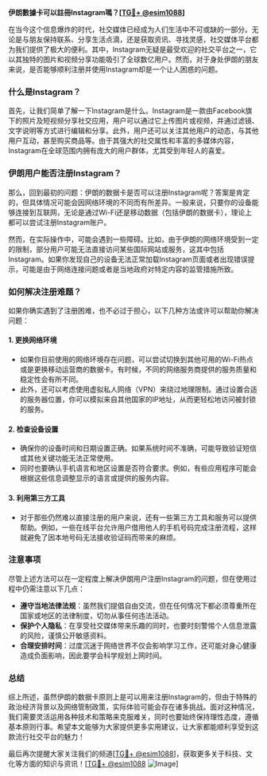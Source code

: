 **伊朗數據卡可以註冊Instagram嗎？[[TG💪+ @esim1088](https://t.me/s/esim1088)]**

在当今这个信息爆炸的时代，社交媒体已经成为人们生活中不可或缺的一部分。无论是与朋友保持联系、分享生活点滴，还是获取资讯、寻找灵感，社交媒体平台都为我们提供了极大的便利。其中，Instagram无疑是最受欢迎的社交平台之一，它以其独特的图片和视频分享功能吸引了全球数亿用户。然而，对于身处伊朗的朋友来说，是否能够顺利注册并使用Instagram却是一个让人困惑的问题。

### 什么是Instagram？

首先，让我们简单了解一下Instagram是什么。Instagram是一款由Facebook旗下的照片及短视频分享社交应用，用户可以通过它上传图片或视频，并通过滤镜、文字说明等方式进行编辑和分享。此外，用户还可以关注其他用户的动态，与其他用户互动，甚至购买商品等。由于其强大的社交属性和丰富的多媒体内容，Instagram在全球范围内拥有庞大的用户群体，尤其受到年轻人的喜爱。

### 伊朗用户能否注册Instagram？

那么，回到最初的问题：伊朗的数据卡是否可以注册Instagram呢？答案是肯定的，但具体情况可能会因网络环境的不同而有所差异。一般来说，只要你的设备能够连接到互联网，无论是通过Wi-Fi还是移动数据（包括伊朗的数据卡），理论上都可以尝试注册Instagram账户。

然而，在实际操作中，可能会遇到一些障碍。比如，由于伊朗的网络环境受到一定的限制，部分用户可能无法直接访问某些国际网站或服务，这其中包括Instagram。如果你发现自己的设备无法正常加载Instagram页面或者出现错误提示，可能是由于网络连接问题或者是当地政府对特定内容的监管措施所致。

### 如何解决注册难题？

如果你确实遇到了注册困难，也不必过于担心，以下几种方法或许可以帮助你解决问题：

#### 1. **更换网络环境**
   - 如果你目前使用的网络环境存在问题，可以尝试切换到其他可用的Wi-Fi热点或是更换移动运营商的数据卡。有时候，不同的网络服务商提供的服务质量和稳定性会有所不同。
   - 此外，还可以考虑使用虚拟私人网络（VPN）来绕过地理限制。通过设置合适的服务器位置，你可以模拟来自其他国家的IP地址，从而更轻松地访问被封锁的服务。

#### 2. **检查设备设置**
   - 确保你的设备时间和日期设置正确。如果系统时间不准确，可能导致验证短信或其他关键功能无法正常使用。
   - 同时也要确认手机语言和地区设置是否符合要求。例如，有些应用程序可能会根据这些信息调整显示的语言或提供的服务内容。

#### 3. **利用第三方工具**
   - 对于那些仍然难以直接注册的用户来说，还有一些第三方工具和服务可以提供帮助。例如，一些在线平台允许用户借用他人的手机号码完成注册流程，这样就避免了因本地号码无法接收验证码而带来的麻烦。

### 注意事项

尽管上述方法可以在一定程度上解决伊朗用户注册Instagram的问题，但在使用过程中仍需注意以下几点：
- **遵守当地法律法规**：虽然我们提倡自由交流，但在任何情况下都必须尊重所在国家或地区的法律制度，切勿从事任何违法活动。
- **保护个人隐私**：在享受社交媒体带来乐趣的同时，也要时刻警惕个人信息泄露的风险，谨慎公开敏感资料。
- **合理安排时间**：过度沉迷于网络世界不仅会影响学习工作，还可能对身心健康造成负面影响，因此要学会科学规划上网时间。

### 总结

综上所述，虽然伊朗的数据卡原则上是可以用来注册Instagram的，但由于特殊的政治经济背景以及网络管制政策，实际体验可能会存在诸多挑战。面对这种情况，我们需要灵活运用各种技术和策略来克服难关，同时也要始终保持理性态度，遵循基本原则行事。希望本文能够为大家提供更多实用建议，让大家都能顺利享受到这款流行社交平台的魅力！

最后再次提醒大家关注我们的频道[[TG💪+ @esim1088](https://t.me/s/esim1088)]，获取更多关于科技、文化等方面的知识与资讯！[[TG💪+ @esim1088](https://t.me/s/esim1088) ![Image](https://i.postimg.cc/4NQfJmqS/Snipaste-2025-05-13-00-14-12.png)]